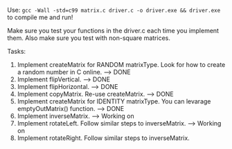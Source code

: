 Use:
`gcc -Wall -std=c99 matrix.c driver.c -o driver.exe && driver.exe`
to compile me and run!


Make sure you test your functions in the driver.c each time you implement them. Also make sure you test with non-square matrices.

Tasks:
1. Implement createMatrix for RANDOM matrixType. Look for how to create a random number in C online. --> DONE
2. Implement flipVertical. --> DONE
3. Implement flipHorizontal. --> DONE
4. Implement copyMatrix. Re-use createMatrix. --> DONE
5. Implement createMatrix for IDENTITY matrixType. You can levarage emptyOutMatrix() function. --> DONE
6. Implement inverseMatrix. --> Working on
7. Implement rotateLeft. Follow similar steps to inverseMatrix. --> Working on
8. Implement rotateRight. Follow similar steps to inverseMatrix.
